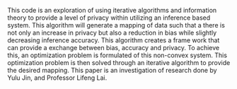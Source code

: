 This code is an exploration of using iterative algorithms and information theory to provide a
level of privacy within utilizing an inference based system. This algorithm will generate a mapping
of data such that a there is not only an increase in privacy but also a reduction in bias while slightly decreasing 
inference accuracy. This algorithm creates a frame work that can provide a exchange between bias, accuracy and privacy. 
To achieve this, an optimization problem is formulated of this non-convex system. This optimization problem is then solved 
through an iterative algorithm to provide the desired mapping. This paper is an investigation of research  done by Yulu Jin, and Professor Lifeng Lai.
